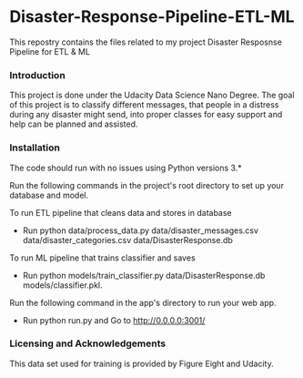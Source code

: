 # Disaster-Response-Pipeline-ETL-ML
This repostry contains the files related to my project Disaster Resposnse Pipeline for ETL & ML


### Introduction

This project is done under the Udacity Data Science Nano Degree.
The goal of this project is to classify different messages, that people in a distress during any disaster might send, into proper classes for easy support and help can be planned and assisted.

### Installation

The code should run with no issues using Python versions 3.*

Run the following commands in the project's root directory to set up your database and model.

To run ETL pipeline that cleans data and stores in database 

 - Run python data/process_data.py data/disaster_messages.csv data/disaster_categories.csv data/DisasterResponse.db


To run ML pipeline that trains classifier and saves 

- Run python models/train_classifier.py data/DisasterResponse.db models/classifier.pkl.


Run the following command in the app's directory to run your web app. 

 - Run python run.py and Go to http://0.0.0.0:3001/

### Licensing and Acknowledgements

This data set used for training is provided by Figure Eight
and Udacity.

